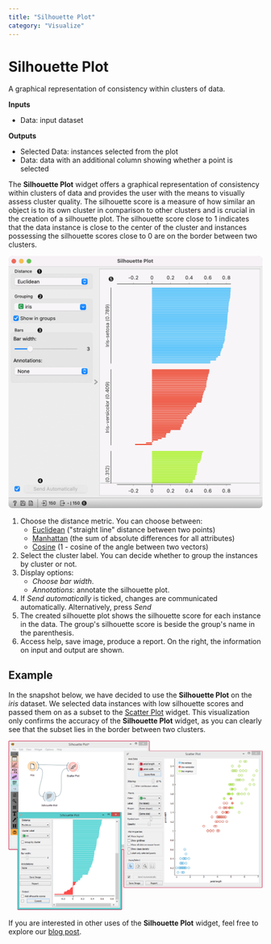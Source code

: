 ```yaml
---
title: "Silhouette Plot"
category: "Visualize"
---
```


Silhouette Plot
===============

A graphical representation of consistency within clusters of data.

**Inputs**

- Data: input dataset

**Outputs**

- Selected Data: instances selected from the plot
- Data: data with an additional column showing whether a point is selected

The **Silhouette Plot** widget offers a graphical representation of consistency within clusters of data and provides the user with the means to visually assess cluster quality. The silhouette score is a measure of how similar an object is to its own cluster in comparison to other clusters and is crucial in the creation of a silhouette plot. The silhouette score close to 1 indicates that the data instance is close to the center of the cluster and instances possessing the silhouette scores close to 0 are on the border between two clusters.

![](/widget-catalog/visualize/images/SilhouettePlot.png)

1. Choose the distance metric. You can choose between:
   - [Euclidean](https://en.wikipedia.org/wiki/Euclidean_distance) ("straight line" distance between two points)
   - [Manhattan](https://en.wiktionary.org/wiki/Manhattan_distance) (the sum of absolute differences for all attributes)
   - [Cosine](https://en.wiktionary.org/wiki/Cosine_similarity) (1 - cosine of the angle between two vectors)
2. Select the cluster label. You can decide whether to group the instances by cluster or not.
3. Display options:
   - *Choose bar width*.
   - *Annotations*: annotate the silhouette plot.
4. If *Send automatically* is ticked, changes are communicated automatically. Alternatively, press *Send*
5. The created silhouette plot shows the silhouette score for each instance in the data. 
   The group's silhouette score is beside the group's name in the parenthesis.
6. Access help, save image, produce a report. On the right, the information on input and output are shown.

Example
-------

In the snapshot below, we have decided to use the **Silhouette Plot** on the *iris* dataset. We selected data instances with low silhouette scores and passed them on as a subset to the [Scatter Plot](/widget-catalog/visualize/../visualize/scatterplot) widget. This visualization only confirms the accuracy of the **Silhouette Plot** widget, as you can clearly see that the subset lies in the border between two clusters.

![](/widget-catalog/visualize/images/SilhouettePlot-Example.png)

If you are interested in other uses of the **Silhouette Plot** widget, feel free to explore our [blog post](http://blog.biolab.si/2016/03/23/all-i-see-is-silhouette/).
